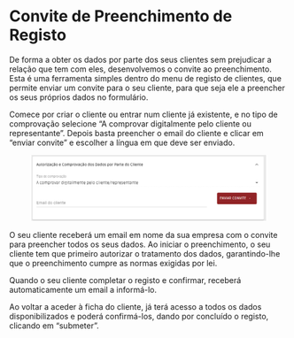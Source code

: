 # Convite de Preenchimento de Registo

De forma a obter os dados por parte dos seus clientes sem prejudicar a relação que tem com eles, desenvolvemos o convite ao preenchimento. Esta é uma ferramenta simples dentro do menu de registo de clientes, que permite enviar um convite para o seu cliente, para que seja ele a preencher os seus próprios dados no formulário.

Comece por criar o cliente ou entrar num cliente já existente, e no tipo de comprovação selecione “A comprovar digitalmente pelo cliente ou representante”. Depois basta preencher o email do cliente e clicar em “enviar convite” e escolher a língua em que deve ser enviado.

<figure><img src="../../.gitbook/assets/convite.jpg" alt=""><figcaption></figcaption></figure>

O seu cliente receberá um email em nome da sua empresa com o convite para preencher todos os seus dados. Ao iniciar o preenchimento, o seu cliente tem que primeiro autorizar o tratamento dos dados, garantindo-lhe que o preenchimento cumpre as normas exigidas por lei.

Quando o seu cliente completar o registo e confirmar, receberá automaticamente um email a informá-lo.

Ao voltar a aceder à ficha do cliente, já terá acesso a todos os dados disponibilizados e poderá confirmá-los, dando por concluído o registo, clicando em “submeter”.



